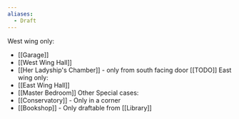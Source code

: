 ```yaml
---
aliases:
  - Draft
---
```

West wing only:
- [[Garage]]
- [[West Wing Hall]]
- [[Her Ladyship's Chamber]] - only from south facing door [[TODO]]
East wing only:
- [[East Wing Hall]]
- [[Master Bedroom]]
Other Special cases:
- [[Conservatory]] - Only in a corner
- [[Bookshop]] - Only draftable from [[Library]]